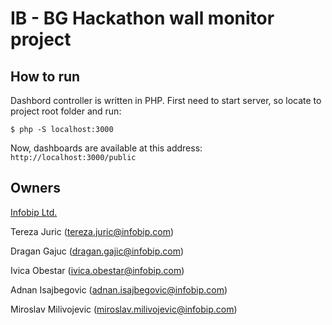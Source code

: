 # IB - BG Hackathon wall monitor project

## How to run

Dashbord controller is written in PHP. First need to start server, so locate to project root folder and run:
	
	$ php -S localhost:3000
	
Now, dashboards are available at this address: `http://localhost:3000/public`


## Owners

[Infobip Ltd.](http://infobip.com)

Tereza Juric (tereza.juric@infobip.com) 

Dragan Gajuc (dragan.gajic@infobip.com)

Ivica Obestar (ivica.obestar@infobip.com)

Adnan Isajbegovic (adnan.isajbegovic@infobip.com)

Miroslav Milivojevic (miroslav.milivojevic@infobip.com)
